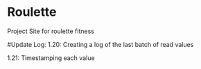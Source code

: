 # Roulette
Project Site for roulette fitness

#Update Log:
1.20:
  Creating a log of the last batch of read values

1.21:
  Timestamping each value
